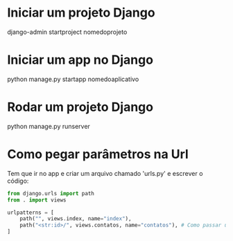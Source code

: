 # Iniciar um projeto Django

django-admin startproject nomedoprojeto

# Iniciar um app no Django

python manage.py startapp nomedoaplicativo

# Rodar um projeto Django

python manage.py runserver

# Como pegar parâmetros na Url

Tem que ir no app e criar um arquivo chamado 'urls.py' e escrever o código:

```python
from django.urls import path
from . import views

urlpatterns = [
    path("", views.index, name="index"),
    path("<str:id>/", views.contatos, name="contatos"), # Como passar um parametro pela URL
]
```

